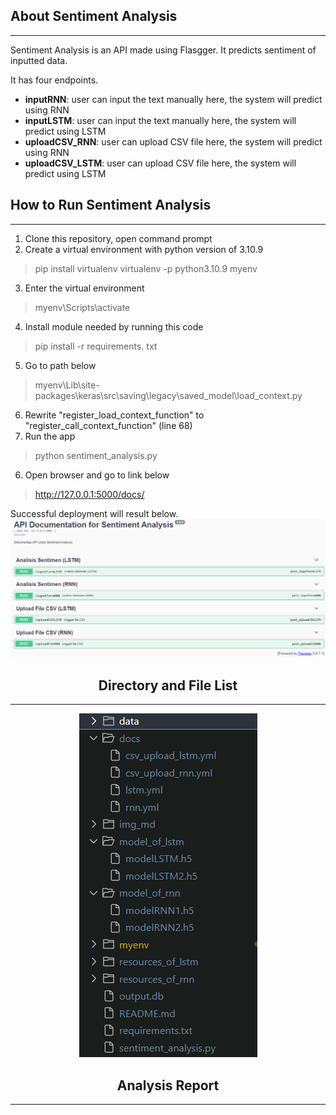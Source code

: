 ## About Sentiment Analysis
---
Sentiment Analysis is an API made using Flasgger. It predicts sentiment of inputted data.

It has four endpoints.
- **inputRNN**: user can input the text manually here, the system will predict using RNN
- **inputLSTM**: user can input the text manually here, the system will predict using LSTM
- **uploadCSV_RNN**: user can upload CSV file here, the system will predict using RNN
- **uploadCSV_LSTM**: user can upload CSV file here, the system will predict using LSTM

## <b>How to Run Sentiment Analysis</b>
---
1. Clone this repository, open command prompt
2. Create a virtual environment with python version of 3.10.9
> pip install virtualenv
> virtualenv -p python3.10.9 myenv
3. Enter the virtual environment
> myenv\Scripts\activate
4. Install module needed by running this code
> pip install -r requirements. txt
5. Go to path below
> myenv\Lib\site-packages\keras\src\saving\legacy\saved_model\load_context.py
6. Rewrite "register_load_context_function" to "register_call_context_function" (line 68)
7. Run the app
> python sentiment_analysis.py
6. Open browser and go to link below
> http://127.0.0.1:5000/docs/

Successful deployment will result below.
<img src="img_md/app.png" alt="alt text" width="whatever" height="whatever"> 

## <center><b>Directory and File List</b></center>
---
<center><img src="img_md/ls.png" alt="alt text" width="whatever" height="whatever"></center>

## <center><b>Analysis Report</b></center>
---